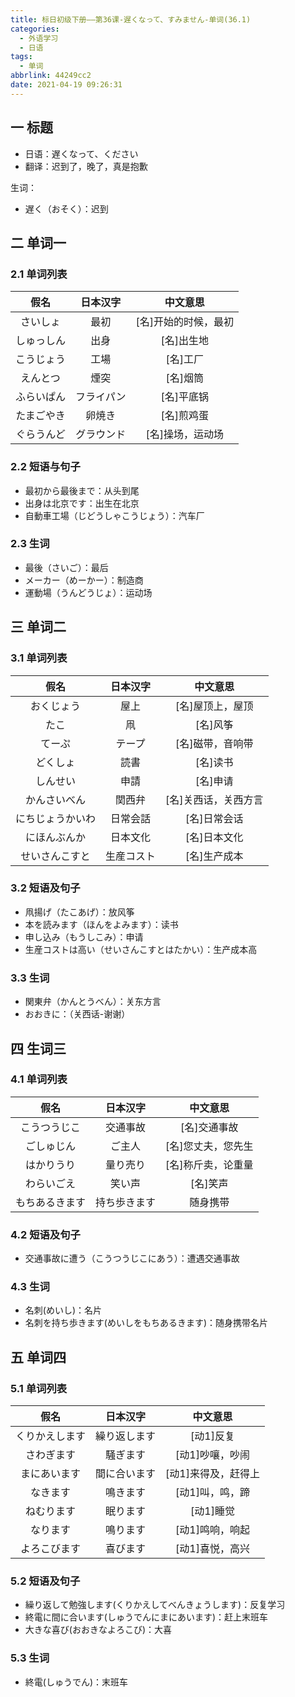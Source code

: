 ```yaml
---
title: 标日初级下册——第36课-遅くなって、すみません-单词(36.1)
categories:
  - 外语学习
  - 日语
tags:
  - 单词
abbrlink: 44249cc2
date: 2021-04-19 09:26:31
---
```

## 一 标题

* 日语：遅くなって、ください
* 翻译：迟到了，晚了，真是抱歉

<!--more-->

生词：

* 遅く（おそく）：迟到

## 二 单词一

### 2.1 单词列表

|    假名    |  日本汉字  |       中文意思       |
| :--------: | :--------: | :------------------: |
|  さいしょ  |    最初    | [名]开始的时候，最初 |
| しゅっしん |    出身    |      [名]出生地      |
| こうじょう |    工場    |       [名]工厂       |
|  えんとつ  |    煙突    |       [名]烟筒       |
| ふらいぱん | フライパン |      [名]平底锅      |
| たまごやき |   卵焼き   |      [名]煎鸡蛋      |
| ぐらうんど | グラウンド |   [名]操场，运动场   |

### 2.2 短语与句子

* 最初から最後まで：从头到尾
* 出身は北京です：出生在北京
* 自動車工場（じどうしゃこうじょう）：汽车厂

### 2.3 生词

* 最後（さいご）：最后
* メーカー（めーかー）：制造商
* 運動場（うんどうじょ）：运动场

## 三 单词二

### 3.1 单词列表

|       假名       |  日本汉字  |       中文意思       |
| :--------------: | :--------: | :------------------: |
|    おくじょう    |    屋上    |   [名]屋顶上，屋顶   |
|       たこ       |     凧     |       [名]风筝       |
|      てーぷ      |   テープ   |   [名]磁带，音响带   |
|     どくしょ     |    読書    |       [名]读书       |
|     しんせい     |    申請    |       [名]申请       |
|   かんさいべん   |   関西弁   | [名]关西话，关西方言 |
| にちじょうかいわ |  日常会話  |     [名]日常会话     |
|   にほんぶんか   |  日本文化  |     [名]日本文化     |
|  せいさんこすと  | 生産コスト |     [名]生产成本     |

### 3.2 短语及句子

* 凧揚げ（たこあげ）：放风筝
* 本を読みます（ほんをよみます）：读书
* 申し込み（もうしこみ）：申请
* 生産コストは高い（せいさんこすとはたかい）：生产成本高

### 3.3 生词

* 関東弁（かんとうべん）：关东方言
* おおきに：（关西话-谢谢）

## 四 生词三

### 4.1 单词列表

|      假名      |   日本汉字   |      中文意思      |
| :------------: | :----------: | :----------------: |
|  こうつうじこ  |   交通事故   |    [名]交通事故    |
|   ごしゅじん   |    ご主人    | [名]您丈夫，您先生 |
|   はかりうり   |   量り売り   | [名]称斤卖，论重量 |
|   わらいごえ   |    笑い声    |      [名]笑声      |
| もちあるきます | 持ち歩きます |      随身携带      |

### 4.2 短语及句子

* 交通事故に遭う（こうつうじこにあう）：遭遇交通事故

### 4.3 生词

* 名刺(めいし)：名片
* 名刺を持ち歩きます(めいしをもちあるきます)：随身携带名片

## 五 单词四

### 5.1 单词列表

|      假名      |   日本汉字   |      中文意思       |
| :------------: | :----------: | :-----------------: |
| くりかえします | 繰り返します |      [动1]反复      |
|   さわぎます   |   騒ぎます   |   [动1]吵嚷，吵闹   |
|  まにあいます  | 間に合います | [动1]来得及，赶得上 |
|    なきます    |   鳴きます   |   [动1]叫，鸣，蹄   |
|   ねむります   |   眠ります   |      [动1]睡觉      |
|    なります    |   鳴ります   |   [动1]鸣响，响起   |
|  よろこびます  |   喜びます   |   [动1]喜悦，高兴   |

### 5.2 短语及句子

* 繰り返して勉強します(くりかえしてべんきょうします)：反复学习
* 終電に間に合います(しゅうでんにまにあいます)：赶上末班车
* 大きな喜び(おおきなよろこび)：大喜

### 5.3 生词

* 終電(しゅうでん)：末班车